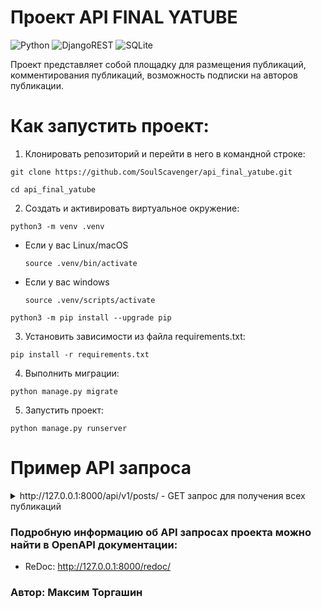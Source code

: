 # Проект API FINAL YATUBE
![Python](https://img.shields.io/badge/python-3670A0?style=for-the-badge&logo=python&logoColor=ffdd54) ![DjangoREST](https://img.shields.io/badge/DJANGO-REST-ff1709?style=for-the-badge&logo=django&logoColor=white&color=ff1709&labelColor=gray) ![SQLite](https://img.shields.io/badge/sqlite-%2307405e.svg?style=for-the-badge&logo=sqlite&logoColor=white)

Проект представляет собой площадку для размещения публикаций, комментирования публикаций, возможность подписки на авторов публикации.

# Как запустить проект:

1. Клонировать репозиторий и перейти в него в командной строке:

```
git clone https://github.com/SoulScavenger/api_final_yatube.git
```

```
cd api_final_yatube
```

2. Создать и активировать виртуальное окружение:

```
python3 -m venv .venv
```

* Если у вас Linux/macOS

    ```
    source .venv/bin/activate
    ```

* Если у вас windows

    ```
    source .venv/scripts/activate
    ```

```
python3 -m pip install --upgrade pip
```

3. Установить зависимости из файла requirements.txt:

```
pip install -r requirements.txt
```

4. Выполнить миграции:

```
python manage.py migrate
```

5. Запустить проект:

```
python manage.py runserver
```

# Пример API запроса
<details><summary>
http://127.0.0.1:8000/api/v1/posts/ - GET запрос для получения всех публикаций</summary>

```
{

    "count": 123,
    "next": "http://api.example.org/accounts/?offset=400&limit=100",
    "previous": "http://api.example.org/accounts/?offset=200&limit=100",
    "results": 

[

        {
            "id": 0,
            "author": "string",
            "text": "string",
            "pub_date": "2021-10-14T20:41:29.648Z",
            "image": "string",
            "group": 0
        }
    ]

}
```
</details>

### Подробную информацию об API запросах проекта можно найти в OpenAPI документации:
* ReDoc: http://127.0.0.1:8000/redoc/

### Автор: Максим Торгашин
